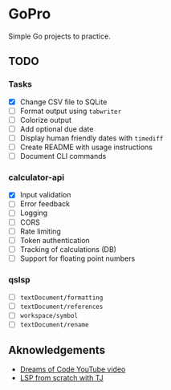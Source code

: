 # GoPro

Simple Go projects to practice.

## TODO

### Tasks

- [x] Change CSV file to SQLite
- [ ] Format output using `tabwriter`
- [ ] Colorize output
- [ ] Add optional due date
- [ ] Display human friendly dates with `timediff`
- [ ] Create README with usage instructions
- [ ] Document CLI commands

### calculator-api

- [x] Input validation
- [ ] Error feedback
- [ ] Logging
- [ ] CORS
- [ ] Rate limiting
- [ ] Token authentication
- [ ] Tracking of calculations (DB)
- [ ] Support for floating point numbers

### qslsp

- [ ] `textDocument/formatting`
- [ ] `textDocument/references`
- [ ] `workspace/symbol`
- [ ] `textDocument/rename`

## Aknowledgements

- [Dreams of Code YouTube video](https://youtu.be/gXmznGEW9vo?si=p1nQa3W_12A3vuEI)
- [LSP from scratch with TJ](https://youtu.be/YsdlcQoHqPY?si=jADPDp8WSPzkAdyE)
